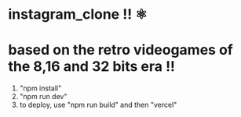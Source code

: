 # instagram_clone !! ⚛️
# based on the retro videogames of the 8,16 and 32 bits era !!



1. "npm install"
2. "npm run dev" 
3. to deploy, use "npm run build" and then "vercel"
